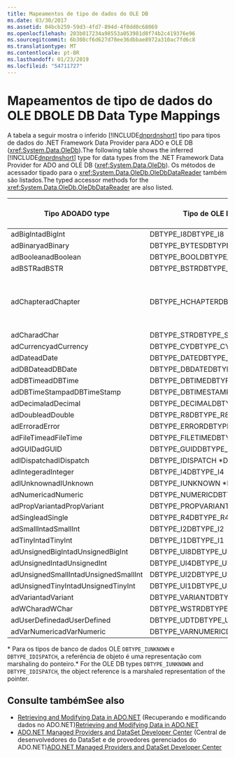 ```yaml
---
title: Mapeamentos de tipo de dados do OLE DB
ms.date: 03/30/2017
ms.assetid: 04bcb259-59d3-4fd7-894d-4f0dd0c68069
ms.openlocfilehash: 203b017234a98553a053981d8f74b2c419376e96
ms.sourcegitcommit: 6b308cf6d627d78ee36dbbae8972a310ac7fd6c8
ms.translationtype: MT
ms.contentlocale: pt-BR
ms.lasthandoff: 01/23/2019
ms.locfileid: "54711727"
---
```

# <a name="ole-db-data-type-mappings"></a><span data-ttu-id="5239a-102">Mapeamentos de tipo de dados do OLE DB</span><span class="sxs-lookup"><span data-stu-id="5239a-102">OLE DB Data Type Mappings</span></span>
<span data-ttu-id="5239a-103">A tabela a seguir mostra o inferido [!INCLUDE[dnprdnshort](../../../../includes/dnprdnshort-md.md)] tipo para tipos de dados do .NET Framework Data Provider para ADO e OLE DB (<xref:System.Data.OleDb>).</span><span class="sxs-lookup"><span data-stu-id="5239a-103">The following table shows the inferred [!INCLUDE[dnprdnshort](../../../../includes/dnprdnshort-md.md)] type for data types from the .NET Framework Data Provider for ADO and OLE DB (<xref:System.Data.OleDb>).</span></span> <span data-ttu-id="5239a-104">Os métodos de acessador tipado para o <xref:System.Data.OleDb.OleDbDataReader> também são listados.</span><span class="sxs-lookup"><span data-stu-id="5239a-104">The typed accessor methods for the <xref:System.Data.OleDb.OleDbDataReader> are also listed.</span></span>  
  
|<span data-ttu-id="5239a-105">Tipo ADO</span><span class="sxs-lookup"><span data-stu-id="5239a-105">ADO type</span></span>|<span data-ttu-id="5239a-106">Tipo de OLE DB</span><span class="sxs-lookup"><span data-stu-id="5239a-106">OLE DB type</span></span>|<span data-ttu-id="5239a-107">Tipo [!INCLUDE[dnprdnshort](../../../../includes/dnprdnshort-md.md)]</span><span class="sxs-lookup"><span data-stu-id="5239a-107">[!INCLUDE[dnprdnshort](../../../../includes/dnprdnshort-md.md)] type</span></span>|[!INCLUDE[dnprdnshort](../../../../includes/dnprdnshort-md.md)] <span data-ttu-id="5239a-108">acessador tipado</span><span class="sxs-lookup"><span data-stu-id="5239a-108">typed accessor</span></span>|  
|--------------|-----------------|----------------------------------------------------------------------|--------------------------------------------------------------------------------|  
|<span data-ttu-id="5239a-109">adBigInt</span><span class="sxs-lookup"><span data-stu-id="5239a-109">adBigInt</span></span>|<span data-ttu-id="5239a-110">DBTYPE_I8</span><span class="sxs-lookup"><span data-stu-id="5239a-110">DBTYPE_I8</span></span>|<span data-ttu-id="5239a-111">Int64</span><span class="sxs-lookup"><span data-stu-id="5239a-111">Int64</span></span>|<span data-ttu-id="5239a-112">GetInt64()</span><span class="sxs-lookup"><span data-stu-id="5239a-112">GetInt64()</span></span>|  
|<span data-ttu-id="5239a-113">adBinary</span><span class="sxs-lookup"><span data-stu-id="5239a-113">adBinary</span></span>|<span data-ttu-id="5239a-114">DBTYPE_BYTES</span><span class="sxs-lookup"><span data-stu-id="5239a-114">DBTYPE_BYTES</span></span>|<span data-ttu-id="5239a-115">Byte[]</span><span class="sxs-lookup"><span data-stu-id="5239a-115">Byte[]</span></span>|<span data-ttu-id="5239a-116">GetBytes()</span><span class="sxs-lookup"><span data-stu-id="5239a-116">GetBytes()</span></span>|  
|<span data-ttu-id="5239a-117">adBoolean</span><span class="sxs-lookup"><span data-stu-id="5239a-117">adBoolean</span></span>|<span data-ttu-id="5239a-118">DBTYPE_BOOL</span><span class="sxs-lookup"><span data-stu-id="5239a-118">DBTYPE_BOOL</span></span>|<span data-ttu-id="5239a-119">Boolean</span><span class="sxs-lookup"><span data-stu-id="5239a-119">Boolean</span></span>|<span data-ttu-id="5239a-120">GetBoolean()</span><span class="sxs-lookup"><span data-stu-id="5239a-120">GetBoolean()</span></span>|  
|<span data-ttu-id="5239a-121">adBSTR</span><span class="sxs-lookup"><span data-stu-id="5239a-121">adBSTR</span></span>|<span data-ttu-id="5239a-122">DBTYPE_BSTR</span><span class="sxs-lookup"><span data-stu-id="5239a-122">DBTYPE_BSTR</span></span>|<span data-ttu-id="5239a-123">Cadeia de Caracteres</span><span class="sxs-lookup"><span data-stu-id="5239a-123">String</span></span>|<span data-ttu-id="5239a-124">GetString()</span><span class="sxs-lookup"><span data-stu-id="5239a-124">GetString()</span></span>|  
|<span data-ttu-id="5239a-125">adChapter</span><span class="sxs-lookup"><span data-stu-id="5239a-125">adChapter</span></span>|<span data-ttu-id="5239a-126">DBTYPE_HCHAPTER</span><span class="sxs-lookup"><span data-stu-id="5239a-126">DBTYPE_HCHAPTER</span></span>|<span data-ttu-id="5239a-127">Suporte por meio de `DataReader`.</span><span class="sxs-lookup"><span data-stu-id="5239a-127">Supported through the `DataReader`.</span></span> <span data-ttu-id="5239a-128">Ver [recuperando dados usando um DataReader](../../../../docs/framework/data/adonet/retrieving-data-using-a-datareader.md).</span><span class="sxs-lookup"><span data-stu-id="5239a-128">See [Retrieving Data Using a DataReader](../../../../docs/framework/data/adonet/retrieving-data-using-a-datareader.md).</span></span>|<span data-ttu-id="5239a-129">GetValue()</span><span class="sxs-lookup"><span data-stu-id="5239a-129">GetValue()</span></span>|  
|<span data-ttu-id="5239a-130">adChar</span><span class="sxs-lookup"><span data-stu-id="5239a-130">adChar</span></span>|<span data-ttu-id="5239a-131">DBTYPE_STR</span><span class="sxs-lookup"><span data-stu-id="5239a-131">DBTYPE_STR</span></span>|<span data-ttu-id="5239a-132">Cadeia de Caracteres</span><span class="sxs-lookup"><span data-stu-id="5239a-132">String</span></span>|<span data-ttu-id="5239a-133">GetString()</span><span class="sxs-lookup"><span data-stu-id="5239a-133">GetString()</span></span>|  
|<span data-ttu-id="5239a-134">adCurrency</span><span class="sxs-lookup"><span data-stu-id="5239a-134">adCurrency</span></span>|<span data-ttu-id="5239a-135">DBTYPE_CY</span><span class="sxs-lookup"><span data-stu-id="5239a-135">DBTYPE_CY</span></span>|<span data-ttu-id="5239a-136">Decimal</span><span class="sxs-lookup"><span data-stu-id="5239a-136">Decimal</span></span>|<span data-ttu-id="5239a-137">GetDecimal()</span><span class="sxs-lookup"><span data-stu-id="5239a-137">GetDecimal()</span></span>|  
|<span data-ttu-id="5239a-138">adDate</span><span class="sxs-lookup"><span data-stu-id="5239a-138">adDate</span></span>|<span data-ttu-id="5239a-139">DBTYPE_DATE</span><span class="sxs-lookup"><span data-stu-id="5239a-139">DBTYPE_DATE</span></span>|<span data-ttu-id="5239a-140">DateTime</span><span class="sxs-lookup"><span data-stu-id="5239a-140">DateTime</span></span>|<span data-ttu-id="5239a-141">GetDateTime()</span><span class="sxs-lookup"><span data-stu-id="5239a-141">GetDateTime()</span></span>|  
|<span data-ttu-id="5239a-142">adDBDate</span><span class="sxs-lookup"><span data-stu-id="5239a-142">adDBDate</span></span>|<span data-ttu-id="5239a-143">DBTYPE_DBDATE</span><span class="sxs-lookup"><span data-stu-id="5239a-143">DBTYPE_DBDATE</span></span>|<span data-ttu-id="5239a-144">DateTime</span><span class="sxs-lookup"><span data-stu-id="5239a-144">DateTime</span></span>|<span data-ttu-id="5239a-145">GetDateTime()</span><span class="sxs-lookup"><span data-stu-id="5239a-145">GetDateTime()</span></span>|  
|<span data-ttu-id="5239a-146">adDBTime</span><span class="sxs-lookup"><span data-stu-id="5239a-146">adDBTime</span></span>|<span data-ttu-id="5239a-147">DBTYPE_DBTIME</span><span class="sxs-lookup"><span data-stu-id="5239a-147">DBTYPE_DBTIME</span></span>|<span data-ttu-id="5239a-148">DateTime</span><span class="sxs-lookup"><span data-stu-id="5239a-148">DateTime</span></span>|<span data-ttu-id="5239a-149">GetDateTime()</span><span class="sxs-lookup"><span data-stu-id="5239a-149">GetDateTime()</span></span>|  
|<span data-ttu-id="5239a-150">adDBTimeStamp</span><span class="sxs-lookup"><span data-stu-id="5239a-150">adDBTimeStamp</span></span>|<span data-ttu-id="5239a-151">DBTYPE_DBTIMESTAMP</span><span class="sxs-lookup"><span data-stu-id="5239a-151">DBTYPE_DBTIMESTAMP</span></span>|<span data-ttu-id="5239a-152">DateTime</span><span class="sxs-lookup"><span data-stu-id="5239a-152">DateTime</span></span>|<span data-ttu-id="5239a-153">GetDateTime()</span><span class="sxs-lookup"><span data-stu-id="5239a-153">GetDateTime()</span></span>|  
|<span data-ttu-id="5239a-154">adDecimal</span><span class="sxs-lookup"><span data-stu-id="5239a-154">adDecimal</span></span>|<span data-ttu-id="5239a-155">DBTYPE_DECIMAL</span><span class="sxs-lookup"><span data-stu-id="5239a-155">DBTYPE_DECIMAL</span></span>|<span data-ttu-id="5239a-156">Decimal</span><span class="sxs-lookup"><span data-stu-id="5239a-156">Decimal</span></span>|<span data-ttu-id="5239a-157">GetDecimal()</span><span class="sxs-lookup"><span data-stu-id="5239a-157">GetDecimal()</span></span>|  
|<span data-ttu-id="5239a-158">adDouble</span><span class="sxs-lookup"><span data-stu-id="5239a-158">adDouble</span></span>|<span data-ttu-id="5239a-159">DBTYPE_R8</span><span class="sxs-lookup"><span data-stu-id="5239a-159">DBTYPE_R8</span></span>|<span data-ttu-id="5239a-160">Duplo</span><span class="sxs-lookup"><span data-stu-id="5239a-160">Double</span></span>|<span data-ttu-id="5239a-161">GetDouble()</span><span class="sxs-lookup"><span data-stu-id="5239a-161">GetDouble()</span></span>|  
|<span data-ttu-id="5239a-162">adError</span><span class="sxs-lookup"><span data-stu-id="5239a-162">adError</span></span>|<span data-ttu-id="5239a-163">DBTYPE_ERROR</span><span class="sxs-lookup"><span data-stu-id="5239a-163">DBTYPE_ERROR</span></span>|<span data-ttu-id="5239a-164">ExternalException</span><span class="sxs-lookup"><span data-stu-id="5239a-164">ExternalException</span></span>|<span data-ttu-id="5239a-165">GetValue()</span><span class="sxs-lookup"><span data-stu-id="5239a-165">GetValue()</span></span>|  
|<span data-ttu-id="5239a-166">adFileTime</span><span class="sxs-lookup"><span data-stu-id="5239a-166">adFileTime</span></span>|<span data-ttu-id="5239a-167">DBTYPE_FILETIME</span><span class="sxs-lookup"><span data-stu-id="5239a-167">DBTYPE_FILETIME</span></span>|<span data-ttu-id="5239a-168">DateTime</span><span class="sxs-lookup"><span data-stu-id="5239a-168">DateTime</span></span>|<span data-ttu-id="5239a-169">GetDateTime()</span><span class="sxs-lookup"><span data-stu-id="5239a-169">GetDateTime()</span></span>|  
|<span data-ttu-id="5239a-170">adGUID</span><span class="sxs-lookup"><span data-stu-id="5239a-170">adGUID</span></span>|<span data-ttu-id="5239a-171">DBTYPE_GUID</span><span class="sxs-lookup"><span data-stu-id="5239a-171">DBTYPE_GUID</span></span>|<span data-ttu-id="5239a-172">Guid</span><span class="sxs-lookup"><span data-stu-id="5239a-172">Guid</span></span>|<span data-ttu-id="5239a-173">GetGuid()</span><span class="sxs-lookup"><span data-stu-id="5239a-173">GetGuid()</span></span>|  
|<span data-ttu-id="5239a-174">adIDispatch</span><span class="sxs-lookup"><span data-stu-id="5239a-174">adIDispatch</span></span>|<span data-ttu-id="5239a-175">DBTYPE_IDISPATCH \*</span><span class="sxs-lookup"><span data-stu-id="5239a-175">DBTYPE_IDISPATCH \*</span></span>|<span data-ttu-id="5239a-176">Objeto</span><span class="sxs-lookup"><span data-stu-id="5239a-176">Object</span></span>|<span data-ttu-id="5239a-177">GetValue()</span><span class="sxs-lookup"><span data-stu-id="5239a-177">GetValue()</span></span>|  
|<span data-ttu-id="5239a-178">adInteger</span><span class="sxs-lookup"><span data-stu-id="5239a-178">adInteger</span></span>|<span data-ttu-id="5239a-179">DBTYPE_I4</span><span class="sxs-lookup"><span data-stu-id="5239a-179">DBTYPE_I4</span></span>|<span data-ttu-id="5239a-180">Int32</span><span class="sxs-lookup"><span data-stu-id="5239a-180">Int32</span></span>|<span data-ttu-id="5239a-181">GetInt32()</span><span class="sxs-lookup"><span data-stu-id="5239a-181">GetInt32()</span></span>|  
|<span data-ttu-id="5239a-182">adIUnknown</span><span class="sxs-lookup"><span data-stu-id="5239a-182">adIUnknown</span></span>|<span data-ttu-id="5239a-183">DBTYPE_IUNKNOWN \*</span><span class="sxs-lookup"><span data-stu-id="5239a-183">DBTYPE_IUNKNOWN \*</span></span>|<span data-ttu-id="5239a-184">Objeto</span><span class="sxs-lookup"><span data-stu-id="5239a-184">Object</span></span>|<span data-ttu-id="5239a-185">GetValue()</span><span class="sxs-lookup"><span data-stu-id="5239a-185">GetValue()</span></span>|  
|<span data-ttu-id="5239a-186">adNumeric</span><span class="sxs-lookup"><span data-stu-id="5239a-186">adNumeric</span></span>|<span data-ttu-id="5239a-187">DBTYPE_NUMERIC</span><span class="sxs-lookup"><span data-stu-id="5239a-187">DBTYPE_NUMERIC</span></span>|<span data-ttu-id="5239a-188">Decimal</span><span class="sxs-lookup"><span data-stu-id="5239a-188">Decimal</span></span>|<span data-ttu-id="5239a-189">GetDecimal()</span><span class="sxs-lookup"><span data-stu-id="5239a-189">GetDecimal()</span></span>|  
|<span data-ttu-id="5239a-190">adPropVariant</span><span class="sxs-lookup"><span data-stu-id="5239a-190">adPropVariant</span></span>|<span data-ttu-id="5239a-191">DBTYPE_PROPVARIANT</span><span class="sxs-lookup"><span data-stu-id="5239a-191">DBTYPE_PROPVARIANT</span></span>|<span data-ttu-id="5239a-192">Objeto</span><span class="sxs-lookup"><span data-stu-id="5239a-192">Object</span></span>|<span data-ttu-id="5239a-193">GetValue()</span><span class="sxs-lookup"><span data-stu-id="5239a-193">GetValue()</span></span>|  
|<span data-ttu-id="5239a-194">adSingle</span><span class="sxs-lookup"><span data-stu-id="5239a-194">adSingle</span></span>|<span data-ttu-id="5239a-195">DBTYPE_R4</span><span class="sxs-lookup"><span data-stu-id="5239a-195">DBTYPE_R4</span></span>|<span data-ttu-id="5239a-196">Simples</span><span class="sxs-lookup"><span data-stu-id="5239a-196">Single</span></span>|<span data-ttu-id="5239a-197">GetFloat()</span><span class="sxs-lookup"><span data-stu-id="5239a-197">GetFloat()</span></span>|  
|<span data-ttu-id="5239a-198">adSmallInt</span><span class="sxs-lookup"><span data-stu-id="5239a-198">adSmallInt</span></span>|<span data-ttu-id="5239a-199">DBTYPE_I2</span><span class="sxs-lookup"><span data-stu-id="5239a-199">DBTYPE_I2</span></span>|<span data-ttu-id="5239a-200">Int16</span><span class="sxs-lookup"><span data-stu-id="5239a-200">Int16</span></span>|<span data-ttu-id="5239a-201">GetInt16()</span><span class="sxs-lookup"><span data-stu-id="5239a-201">GetInt16()</span></span>|  
|<span data-ttu-id="5239a-202">adTinyInt</span><span class="sxs-lookup"><span data-stu-id="5239a-202">adTinyInt</span></span>|<span data-ttu-id="5239a-203">DBTYPE_I1</span><span class="sxs-lookup"><span data-stu-id="5239a-203">DBTYPE_I1</span></span>|<span data-ttu-id="5239a-204">Byte</span><span class="sxs-lookup"><span data-stu-id="5239a-204">Byte</span></span>|<span data-ttu-id="5239a-205">GetByte()</span><span class="sxs-lookup"><span data-stu-id="5239a-205">GetByte()</span></span>|  
|<span data-ttu-id="5239a-206">adUnsignedBigInt</span><span class="sxs-lookup"><span data-stu-id="5239a-206">adUnsignedBigInt</span></span>|<span data-ttu-id="5239a-207">DBTYPE_UI8</span><span class="sxs-lookup"><span data-stu-id="5239a-207">DBTYPE_UI8</span></span>|<span data-ttu-id="5239a-208">UInt64</span><span class="sxs-lookup"><span data-stu-id="5239a-208">UInt64</span></span>|<span data-ttu-id="5239a-209">GetValue()</span><span class="sxs-lookup"><span data-stu-id="5239a-209">GetValue()</span></span>|  
|<span data-ttu-id="5239a-210">adUnsignedInt</span><span class="sxs-lookup"><span data-stu-id="5239a-210">adUnsignedInt</span></span>|<span data-ttu-id="5239a-211">DBTYPE_UI4</span><span class="sxs-lookup"><span data-stu-id="5239a-211">DBTYPE_UI4</span></span>|<span data-ttu-id="5239a-212">UInt32</span><span class="sxs-lookup"><span data-stu-id="5239a-212">UInt32</span></span>|<span data-ttu-id="5239a-213">GetValue()</span><span class="sxs-lookup"><span data-stu-id="5239a-213">GetValue()</span></span>|  
|<span data-ttu-id="5239a-214">adUnsignedSmallInt</span><span class="sxs-lookup"><span data-stu-id="5239a-214">adUnsignedSmallInt</span></span>|<span data-ttu-id="5239a-215">DBTYPE_UI2</span><span class="sxs-lookup"><span data-stu-id="5239a-215">DBTYPE_UI2</span></span>|<span data-ttu-id="5239a-216">UInt16</span><span class="sxs-lookup"><span data-stu-id="5239a-216">UInt16</span></span>|<span data-ttu-id="5239a-217">GetValue()</span><span class="sxs-lookup"><span data-stu-id="5239a-217">GetValue()</span></span>|  
|<span data-ttu-id="5239a-218">adUnsignedTinyInt</span><span class="sxs-lookup"><span data-stu-id="5239a-218">adUnsignedTinyInt</span></span>|<span data-ttu-id="5239a-219">DBTYPE_UI1</span><span class="sxs-lookup"><span data-stu-id="5239a-219">DBTYPE_UI1</span></span>|<span data-ttu-id="5239a-220">Byte</span><span class="sxs-lookup"><span data-stu-id="5239a-220">Byte</span></span>|<span data-ttu-id="5239a-221">GetByte()</span><span class="sxs-lookup"><span data-stu-id="5239a-221">GetByte()</span></span>|  
|<span data-ttu-id="5239a-222">adVariant</span><span class="sxs-lookup"><span data-stu-id="5239a-222">adVariant</span></span>|<span data-ttu-id="5239a-223">DBTYPE_VARIANT</span><span class="sxs-lookup"><span data-stu-id="5239a-223">DBTYPE_VARIANT</span></span>|<span data-ttu-id="5239a-224">Objeto</span><span class="sxs-lookup"><span data-stu-id="5239a-224">Object</span></span>|<span data-ttu-id="5239a-225">GetValue()</span><span class="sxs-lookup"><span data-stu-id="5239a-225">GetValue()</span></span>|  
|<span data-ttu-id="5239a-226">adWChar</span><span class="sxs-lookup"><span data-stu-id="5239a-226">adWChar</span></span>|<span data-ttu-id="5239a-227">DBTYPE_WSTR</span><span class="sxs-lookup"><span data-stu-id="5239a-227">DBTYPE_WSTR</span></span>|<span data-ttu-id="5239a-228">Cadeia de Caracteres</span><span class="sxs-lookup"><span data-stu-id="5239a-228">String</span></span>|<span data-ttu-id="5239a-229">GetString()</span><span class="sxs-lookup"><span data-stu-id="5239a-229">GetString()</span></span>|  
|<span data-ttu-id="5239a-230">adUserDefined</span><span class="sxs-lookup"><span data-stu-id="5239a-230">adUserDefined</span></span>|<span data-ttu-id="5239a-231">DBTYPE_UDT</span><span class="sxs-lookup"><span data-stu-id="5239a-231">DBTYPE_UDT</span></span>|<span data-ttu-id="5239a-232">sem suporte</span><span class="sxs-lookup"><span data-stu-id="5239a-232">not supported</span></span>||  
|<span data-ttu-id="5239a-233">adVarNumeric</span><span class="sxs-lookup"><span data-stu-id="5239a-233">adVarNumeric</span></span>|<span data-ttu-id="5239a-234">DBTYPE_VARNUMERIC</span><span class="sxs-lookup"><span data-stu-id="5239a-234">DBTYPE_VARNUMERIC</span></span>|<span data-ttu-id="5239a-235">sem suporte</span><span class="sxs-lookup"><span data-stu-id="5239a-235">not supported</span></span>||  
  
 <span data-ttu-id="5239a-236">\* Para os tipos de banco de dados OLE `DBTYPE_IUNKNOWN` e `DBTYPE_IDISPATCH`, a referência de objeto é uma representação com marshaling do ponteiro.</span><span class="sxs-lookup"><span data-stu-id="5239a-236">\* For the OLE DB types `DBTYPE_IUNKNOWN` and `DBTYPE_IDISPATCH`, the object reference is a marshaled representation of the pointer.</span></span>  
  
## <a name="see-also"></a><span data-ttu-id="5239a-237">Consulte também</span><span class="sxs-lookup"><span data-stu-id="5239a-237">See also</span></span>
- <span data-ttu-id="5239a-238">[Retrieving and Modifying Data in ADO.NET](../../../../docs/framework/data/adonet/retrieving-and-modifying-data.md) (Recuperando e modificando dados no ADO.NET)</span><span class="sxs-lookup"><span data-stu-id="5239a-238">[Retrieving and Modifying Data in ADO.NET](../../../../docs/framework/data/adonet/retrieving-and-modifying-data.md)</span></span>
- <span data-ttu-id="5239a-239">[ADO.NET Managed Providers and DataSet Developer Center](https://go.microsoft.com/fwlink/?LinkId=217917) (Central de desenvolvedores do DataSet e de provedores gerenciados do ADO.NET)</span><span class="sxs-lookup"><span data-stu-id="5239a-239">[ADO.NET Managed Providers and DataSet Developer Center](https://go.microsoft.com/fwlink/?LinkId=217917)</span></span>
